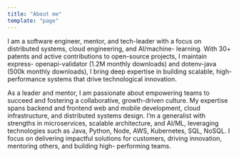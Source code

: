 ```yaml
---
title: "About me"
template: "page"
---
```


I am a software engineer, mentor,
and tech-leader with a focus on
distributed systems, cloud
engineering, and AI/machine-
learning. With 30+ patents and
active contributions to open-source
projects, I maintain express-
openapi-validator (1.2M monthly
downloads) and dotenv-java (500k
monthly downloads), I bring deep
expertise in building scalable, high-
performance systems that drive
technological innovation.

As a leader and mentor, I am
passionate about empowering
teams to succeed and fostering a
collaborative, growth-driven
culture. My expertise spans
backend and frontend web and
mobile development, cloud
infrastructure, and distributed
systems design. I’m a generalist with
strengths in microservices, scalable
architecture, and AI/ML, leveraging
technologies such as Java, Python,
Node, AWS, Kubernetes, SQL,
NoSQL. I focus on delivering
impactful solutions for customers,
driving innovation, mentoring
others, and building high-
performing teams.